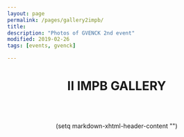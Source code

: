 ```yaml
---
layout: page
permalink: /pages/gallery2impb/
title: 
description: "Photos of GVENCK 2nd event"
modified: 2019-02-26
tags: [events, gvenck]

---
```


<center><h1>II IMPB GALLERY</h1>
<br><br>

(setq markdown-xhtml-header-content
      "<style>
.mySlides {display:none;}
</style>")

<div>
<img class="mySlides" src="../images/2impb/0002.jpg" style="max-width:500px">
<img class="mySlides" src="../images/2impb/0003.jpg" style="max-width:500px">
<img class="mySlides" src="../images/2impb/0004.jpg" style="max-width:500px">
<img class="mySlides" src="../images/2impb/0006.jpg" style="max-width:500px">
<img class="mySlides" src="../images/2impb/0009.jpg" style="max-width:500px">
<img class="mySlides" src="../images/2impb/0010.jpg" style="max-width:500px">
<img class="mySlides" src="../images/2impb/0012.jpg" style="max-width:500px">
<img class="mySlides" src="../images/2impb/0013.jpg" style="max-width:500px">
<img class="mySlides" src="../images/2impb/0016.jpg" style="max-width:500px">
<img class="mySlides" src="../images/2impb/0017.jpg" style="max-width:500px">
<img class="mySlides" src="../images/2impb/0026.jpg" style="max-width:500px">
<img class="mySlides" src="../images/2impb/0027.jpg" style="max-width:500px">
<img class="mySlides" src="../images/2impb/0028.jpg" style="max-width:500px">
<img class="mySlides" src="../images/2impb/0031.jpg" style="max-width:500px">
<img class="mySlides" src="../images/2impb/00033.jpg" style="max-width:500px">
<img class="mySlides" src="../images/2impb/0034.jpg" style="max-width:500px">
<img class="mySlides" src="../images/2impb/0039.jpg" style="max-width:500px">
<img class="mySlides" src="../images/2impb/0040.jpg" style="max-width:500px">
<img class="mySlides" src="../images/2impb/0043.jpg" style="max-width:500px">
<img class="mySlides" src="../images/2impb/0045.jpg" style="max-width:500px">
<img class="mySlides" src="../images/2impb/0048.jpg" style="max-width:500px">
<img class="mySlides" src="../images/2impb/0052.jpg" style="max-width:500px">
<img class="mySlides" src="../images/2impb/0054.jpg" style="max-width:500px">
<img class="mySlides" src="../images/2impb/0055.jpg" style="max-width:500px">
<img class="mySlides" src="../images/2impb/0057.jpg" style="max-width:500px">
<img class="mySlides" src="../images/2impb/0063.jpg" style="max-width:500px">
<img class="mySlides" src="../images/2impb/0068.jpg" style="max-width:500px">
<img class="mySlides" src="../images/2impb/00166.jpg" style="max-width:500px">
<img class="mySlides" src="../images/2impb/00433.jpg" style="max-width:500px">
</div>

<script>

var slideIndex = 0;
carousel();

function carousel() {
  var i;
  var x = document.getElementsByClassName("mySlides");
  for (i = 0; i < x.length; i++) {
    x[i].style.display = "none";
  }
  slideIndex++;
  if (slideIndex > x.length) {slideIndex = 1}
  x[slideIndex-1].style.display = "block";
  setTimeout(carousel, 2000); // Change image every 2 seconds
}

</script>
